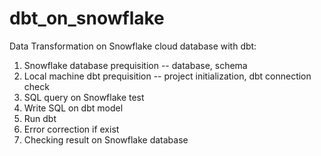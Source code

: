 # dbt_on_snowflake
Data Transformation on Snowflake cloud database with dbt:
1. Snowflake database prequisition -- database, schema
2. Local machine dbt prequisition -- project initialization, dbt connection check
3. SQL query on Snowflake test
4. Write SQL on dbt model
5. Run dbt
6. Error correction if exist
7. Checking result on Snowflake database
